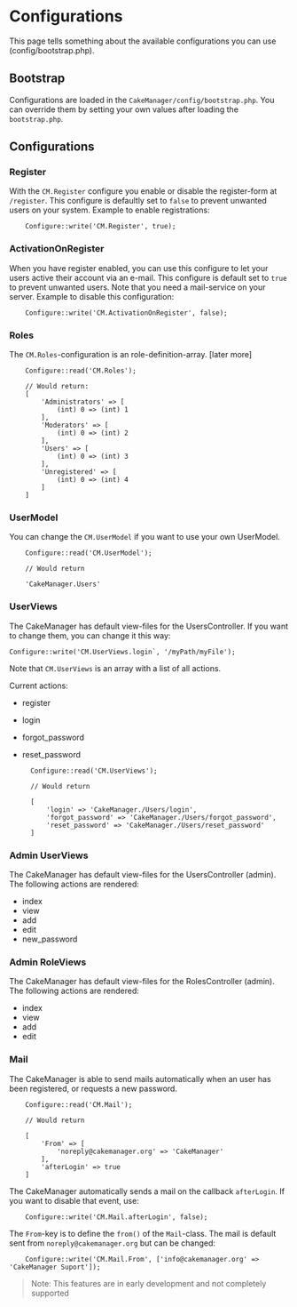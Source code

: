 Configurations
==============

This page tells something about the available configurations you can use (config/bootstrap.php).

Bootstrap
---------

Configurations are loaded in the `CakeManager/config/bootstrap.php`. You can override them by setting your own values after loading the `bootstrap.php`.

Configurations
--------------

### Register

With the `CM.Register` configure you enable or disable the register-form at `/register`. This configure is defaultly 
set to `false` to prevent unwanted users on your system. Example to enable registrations:

        Configure::write('CM.Register', true);

### ActivationOnRegister

When you have register enabled, you can use this configure to let your users active their account via an e-mail. This
configure is default set to `true` to prevent unwanted users. Note that you need a mail-service on your server.
Example to disable this configuration:

        Configure::write('CM.ActivationOnRegister', false);

### Roles

The `CM.Roles`-configuration is an role-definition-array. [later more]

        Configure::read('CM.Roles');

        // Would return:
        [
            'Administrators' => [
                (int) 0 => (int) 1
            ],
            'Moderators' => [
                (int) 0 => (int) 2
            ],
            'Users' => [
                (int) 0 => (int) 3
            ],
            'Unregistered' => [
                (int) 0 => (int) 4
            ]
        ]

### UserModel

You can change the `CM.UserModel` if you want to use your own UserModel.

        Configure::read('CM.UserModel');

        // Would return

        'CakeManager.Users'

### UserViews

The CakeManager has default view-files for the UsersController. 
If you want to change them, you can change it this way:

    Configure::write('CM.UserViews.login`, '/myPath/myFile');
    
Note that `CM.UserViews` is an array with a list of all actions.

Current actions:
- register
- login
- forgot_password
- reset_password

        Configure::read('CM.UserViews');

        // Would return

        [
            'login' => 'CakeManager./Users/login',
            'forgot_password' => 'CakeManager./Users/forgot_password',
            'reset_password' => 'CakeManager./Users/reset_password'
        ]

### Admin UserViews

The CakeManager has default view-files for the UsersController (admin). The following actions are rendered:

- index
- view
- add
- edit
- new_password

### Admin RoleViews

The CakeManager has default view-files for the RolesController (admin). The following actions are rendered:

- index
- view
- add
- edit

### Mail

The CakeManager is able to send mails automatically when an user has been registered, or requests a new password.

        Configure::read('CM.Mail');

        // Would return

        [
            'From' => [
                'noreply@cakemanager.org' => 'CakeManager'
            ],
            'afterLogin' => true
        ]

The CakeManager automatically sends a mail on the callback `afterLogin`. If you want to disable that event, use:

        Configure::write('CM.Mail.afterLogin', false);

The `From`-key is to define the `from()` of the `Mail`-class. The mail is default sent from `noreply@cakemanager.org` but can be changed:

        Configure::write('CM.Mail.From', ['info@cakemanager.org' => 'CakeManager Suport']);

> Note: This features are in early development and not completely supported

